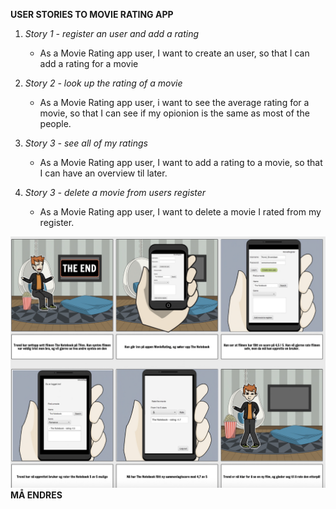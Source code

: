 **USER STORIES TO MOVIE RATING APP**

1. *Story 1 - register an user and add a rating*
    - As a Movie Rating app user,
    I want to create an user,
    so that I can add a rating for a movie


2. *Story 2 - look up the rating of a movie*
    - As a Movie Rating app user,
    i want to see the average rating for a movie,
    so that I can see if my opionion is the same as most of the people.  


3. *Story 3 - see all of my ratings*
    - As a Movie Rating app user,
    I want to add a rating to a movie,
    so that I can have an overview til later.

4. *Story 3 - delete a movie from users register*
    - As a Movie Rating app user, I want to delete
     a movie I rated from my register.


![Illustration of an user story](./images/user_story.jpg) **MÅ ENDRES**


